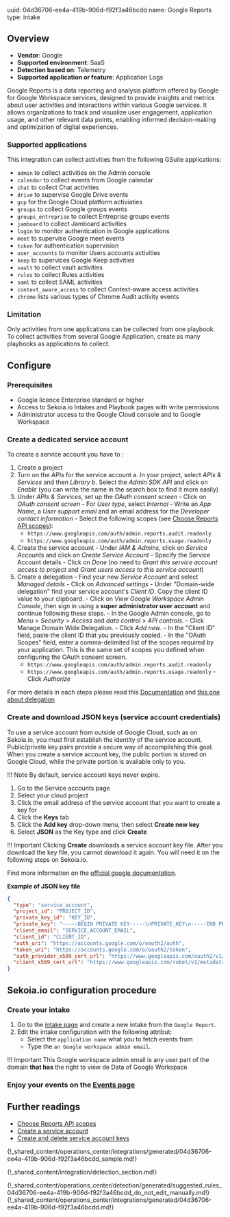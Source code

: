uuid: 04d36706-ee4a-419b-906d-f92f3a46bcdd
name: Google Reports
type: intake

## Overview
- **Vendor**: Google
- **Supported environment**: SaaS
- **Detection based on**: Telemetry
- **Supported application or feature**: Application Logs

Google Reports is a data reporting and analysis platform offered by Google for Google Workspace services, designed to provide insights and metrics about user activities and interactions within various Google services. It allows organizations to track and visualize user engagement, application usage, and other relevant data points, enabling informed decision-making and optimization of digital experiences. 

### Supported applications

This integration can collect activities from the following GSuite applications:

- `admin` to collect activities on the Admin console 
- `calendar` to collect events from Google calendar
- `chat` to collect Chat activities
- `drive` to supervise Google Drive events
- `gcp` for the Google Cloud platform activiaties
- `groups` to collect Google groups events
- `groups_entreprise` to collect Entreprise groups events
- `jamboard` to collect Jamboard activities
- `login` to monitor authentication in Google applications
- `meet` to supervise Google meet events
- `token` for authentication supervision
- `user_accounts` to monitor Users accounts activities
- `keep` to supervices Google Keep activities
- `vault` to collect vault activities
- `rules` to collect Rules activities
- `saml` to collect SAML activities
- `context_aware_access` to collect Context-aware access activities
- `chrome` lists various types of Chrome Audit activity events


### Limitation

Only activities from one applications can be collected from one playbook.
To collect activities from several Google Application, create as many playbooks as applications to collect.



## Configure

### Prerequisites

- Google licence Enterprise standard or higher
- Access to Sekoia.io Intakes and Playbook pages with write permissions
- Administrator access to the Google Cloud console and to Google Workspace

### Create a dedicated service account

To create a service account you have to :

  1. Create a project
  2. Turn on the APIs for the service account
    a. In your project, select *APIs & Services* and then *Library*
    b. Select the *Admin SDK API* and click on *Enable* (you can write the name in the search box to find it more easily)
  3. Under *APIs & Services*, set up the *OAuth consent screen*
    - Click on *OAuth consent screen*
    - For *User type*, select *Internal*
    - Write an *App Name*, a *User support email* and an email address for the *Developer contact information*
    - Select the following scopes (see [Choose Reports API scopes](https://developers.google.com/admin-sdk/reports/auth)):
        -  `https://www.googleapis.com/auth/admin.reports.audit.readonly`
        -  `https://www.googleapis.com/auth/admin.reports.usage.readonly`
  4. Create the service account
    - Under *IAM & Admins*, click on *Service Accounts* and click on *Create Service Account*
    - Specify the Service Account details
    - Click on *Done* (no need to *Grant this service account access to project* and *Grant users access to this service account*)
  5. Create a delegation
    - Find your new *Service Account* and select *Managed details*
    - Click on *Advanced settings*
    - Under "Domain-wide delegation" find your service account's *Client ID*. Copy the client ID value to your clipboard.
    - Click on *View Google Workspace Admin Console*, then sign in using a **super administrator user account** and continue following these steps.
    - In the Google Admin console, go to *Menu* > *Security* > *Access* and *data control* > *API controls*.
    - Click Manage Domain Wide Delegation.
    - Click *Add new*.
    - In the "Client ID" field, paste the client ID that you previously copied.
    - In the "OAuth Scopes" field, enter a comma-delimited list of the scopes required by your application. This is the same set of scopes you defined when configuring the OAuth consent screen.
        -  `https://www.googleapis.com/auth/admin.reports.audit.readonly`
        -  `https://www.googleapis.com/auth/admin.reports.usage.readonly`
    - Click *Authorize*


For more details in each steps please read this [Documentation](https://support.google.com/a/answer/7378726?hl=en) and [this one about delegation](https://developers.google.com/workspace/guides/create-credentials#optional_set_up_domain-wide_delegation_for_a_service_account)

### Create and download JSON keys (service account credentials)

To use a service account from outside of Google Cloud, such as on Sekoia.io, you must first establish the identity of the service account. Public/private key pairs provide a secure way of accomplishing this goal. When you create a service account key, the public portion is stored on Google Cloud, while the private portion is available only to you.

!!! Note
	By default, service account keys never expire.

1. Go to the Service accounts page
2. Select your cloud project
3. Click the email address of the service account that you want to create a key for
4. Click the **Keys** tab
5. Click the **Add key** drop-down menu, then select **Create new key**
6. Select **JSON** as the Key type and click **Create**

!!! Important
    Clicking **Create** downloads a service account key file. After you download the key file, you cannot download it again. You will need it on the following steps on Sekoia.io.

Find more information on the [official google documentation](https://cloud.google.com/iam/docs/keys-create-delete).

**Example of JSON key file**

```JSON
{
  "type": "service_account",
  "project_id": "PROJECT_ID",
  "private_key_id": "KEY_ID",
  "private_key": "-----BEGIN PRIVATE KEY-----\nPRIVATE_KEY\n-----END PRIVATE KEY-----\n",
  "client_email": "SERVICE_ACCOUNT_EMAIL",
  "client_id": "CLIENT_ID",
  "auth_uri": "https://accounts.google.com/o/oauth2/auth",
  "token_uri": "https://accounts.google.com/o/oauth2/token",
  "auth_provider_x509_cert_url": "https://www.googleapis.com/oauth2/v1/certs",
  "client_x509_cert_url": "https://www.googleapis.com/robot/v1/metadata/x509/SERVICE_ACCOUNT_EMAIL"
}
```

## Sekoia.io configuration procedure

### Create your intake

1. Go to the [intake page](https://app.sekoia.io/operations/intakes) and create a new intake from the `Google Report`.
2. Edit the intake configuration with the following attribut:
    * Select the `application name` what you to fetch events from
    * Type the `an Google workspace admin email`.
  
!!! Important
    This Google workspace admin email is any user part of the domain **that has** the right to view de Data of Google Workspace 

### Enjoy your events on the [Events page](https://app.sekoia.io/operations/events)


## Further readings

- [Choose Reports API scopes](https://developers.google.com/admin-sdk/reports/auth)
- [Create a service account](https://support.google.com/a/answer/7378726?hl=en)
- [Create and delete service account keys](https://cloud.google.com/iam/docs/keys-create-delete)

{!_shared_content/operations_center/integrations/generated/04d36706-ee4a-419b-906d-f92f3a46bcdd_sample.md!}


{!_shared_content/integration/detection_section.md!}

{!_shared_content/operations_center/detection/generated/suggested_rules_04d36706-ee4a-419b-906d-f92f3a46bcdd_do_not_edit_manually.md!}
{!_shared_content/operations_center/integrations/generated/04d36706-ee4a-419b-906d-f92f3a46bcdd.md!}

